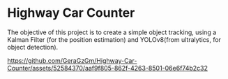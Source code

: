 # Highway Car Counter

The objective of this project is to create a simple object tracking, using a Kalman Filter (for the position estimation) and YOLOv8(from ultralytics, for object detection).





https://github.com/GeraGzGm/Highway-Car-Counter/assets/52584370/aaf9f805-862f-4263-8501-06e6f74b2c32

